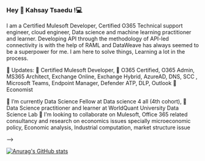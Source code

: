 ### Hey 👋 Kahsay Tsaedu !💻

I am a Certified Mulesoft Developer, Certified O365 Technical support engineer, cloud engineer, Data science and machine learning practitioner and learner. 
Developing API through the methodology of API-led connectivity is with the help of RAML and DataWeave has always seemed to be a superpower for me. I am here to solve things, Learning a lot in the process.

🔭 Updates:
 🌱 Certified Mulesoft Developer,
🌱 O365 Certified, O365 Admin, MS365 Architect, Exchange Online, Exchange Hybrid, AzureAD, DNS, SCC , Microsoft Teams, Endpoint Manager, Defender ATP, DLP, Outlook
🌱 Economist 

 🌱 I’m currently Data Science Fellow at Data science  4 all (4th cohort),
 🔭 Data Science practitioner and learner at WorldQuant University Data Science Lab 
 👯 I’m looking to collaborate on  Mulesoft, Office 365 related  consultancy and research on economics issues specially microeconomic policy, Economic analysis, Industrial computation, market structure issue 
 
 
-->



[![Anurag's GitHub stats](https://github-readme-stats.vercel.app/api?username=KTsaedu)](https://github.com/KTsaedu/github-readme-stats)















